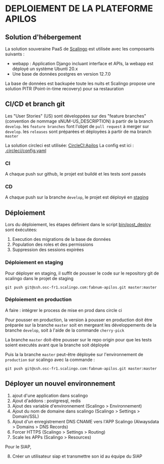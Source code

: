 # DEPLOIEMENT DE LA PLATEFORME APILOS

## Solution d'hébergement

La solution souveraine PaaS de [Scalingo](https://dashboard.scalingo.com/apps/osc-fr1/fabnum-apilos) est utilisée avec les composants suivants :
* webapp : Application Django incluant interface et APIs, la webapp est déployé un système Ubunti 20.x
* Une base de données postgres en version 12.7.0

La base de données est backupée toute les nuits et Scalingo propose une solution PITR (Point-in-time recovery) pour sa restauration

## CI/CD et branch git

Les "User Stories" (US) sont développées sur des "feature branches" (convention de nommage sNUM-US_DESCRIPTION) à partir de la branch `develop`.
les `feature branches` font l'objet de `pull request` à merger sur `develop`.
les `releases` sont préparées et déployées à partir de ma branch `master`

La solution circleci est utilisée: [CircleCI:Apilos](https://app.circleci.com/pipelines/github/MTES-MCT/apilos?filter=all)
La config est ici : [.circleci/config.yaml](.circleci/config.yaml)

### CI

A chaque push sur github, le projet est buildé et les tests sont passés

### CD

A chaque push sur la branche `develop`, le projet est déployé en [staging](https://staging.apilos.incubateur.net/)

## Déploiement

Lors du déploiement, les étapes définient dans le script [bin/post_deploy](bin/post_deploy) sont éxécutées:

1. Execution des migrations de la base de données
2. Population des roles et des permissions
3. Suppression des sessions expirées

### Déploiement en staging

Pour déployer en staging, il suffit de pousser le code sur le repository git de scalingo dans le projet de staging

```git push git@ssh.osc-fr1.scalingo.com:fabnum-apilos.git master:master```

### Déploiement en production

A faire : intégrer le process de mise en prod dans circle ci

Pour pousser en production, la version à pousser en production doit être préparée sur la branche `master` soit en mergeant les développements de la branche `develop`, soit à l'aide de la commande `cherry-pick`

La branche `master` doit-être pousser sur le repo origin pour que les tests soient executés avant que la branche soit déployée

Puis la la branche `master` peut-être déployée sur l'environnement de `production` sur scalingo avec la commande :

```git push git@ssh.osc-fr1.scalingo.com:fabnum-apilos.git master:master```

## Déployer un nouvel environnement

1. ajout d'une application dans scalingo
1. Ajout d'addons : postgresql, redis
1. Ajout des variable d'environnement (Scalingo > Environnement)
1. Ajout du nom de domaine dans scalingo (Scalingo > Settings > Domain/SSL)
1. Ajout d'un enregistrement DNS CNAME vers l'APP Scalingo (Alwaysdata > Domains > DNS Records)
1. Forcer HTTPS (Scalingo > Settings > Routing)
1. Scale les APPs (Scalingo > Resources)

Pour le SIAP,

8. Créer un utilisateur siap et transmettre son id au équipe du SIAP
